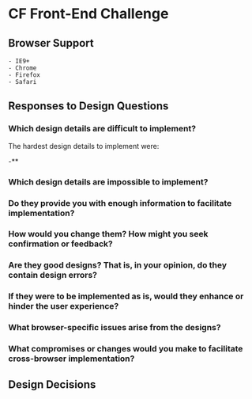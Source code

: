 # CF Front-End Challenge

## Browser Support
	- IE9+
	- Chrome
	- Firefox
	- Safari

## Responses to Design Questions

### Which design details are difficult to implement?

The hardest design details to implement were: 

-**

### Which design details are impossible to implement?

### Do they provide you with enough information to facilitate implementation?

### How would you change them? How might you seek confirmation or feedback?

### Are they good designs? That is, in your opinion, do they contain design errors?

### If they were to be implemented as is, would they enhance or hinder the user experience?

### What browser-specific issues arise from the designs?

### What compromises or changes would you make to facilitate cross-browser implementation?

## Design Decisions


